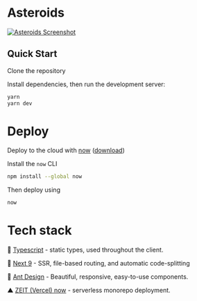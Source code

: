 # Asteroids

<a href="https://asteroids.now.sh">![Asteroids Screenshot](/public/asteroids.gif)</a>

## Quick Start

Clone the repository

Install dependencies, then run the development server:

```bash
yarn
yarn dev
```

# Deploy

Deploy to the cloud with [now](https://zeit.co/now) ([download](https://zeit.co/download))

Install the `now` CLI

```bash
npm install --global now
```

Then deploy using

```bash
now
```

# Tech stack

🤖 [Typescript](https://www.typescriptlang.org) - static types, used throughout the client.

🌚 [Next 9](https://github.com/zeit/next.js) - SSR, file-based routing, and automatic code-splitting

💅 [Ant Design](https:/ant.design) - Beautiful, responsive, easy-to-use components.

▲ [ZEIT (Vercel) now](https://now.sh) - serverless monorepo deployment.
